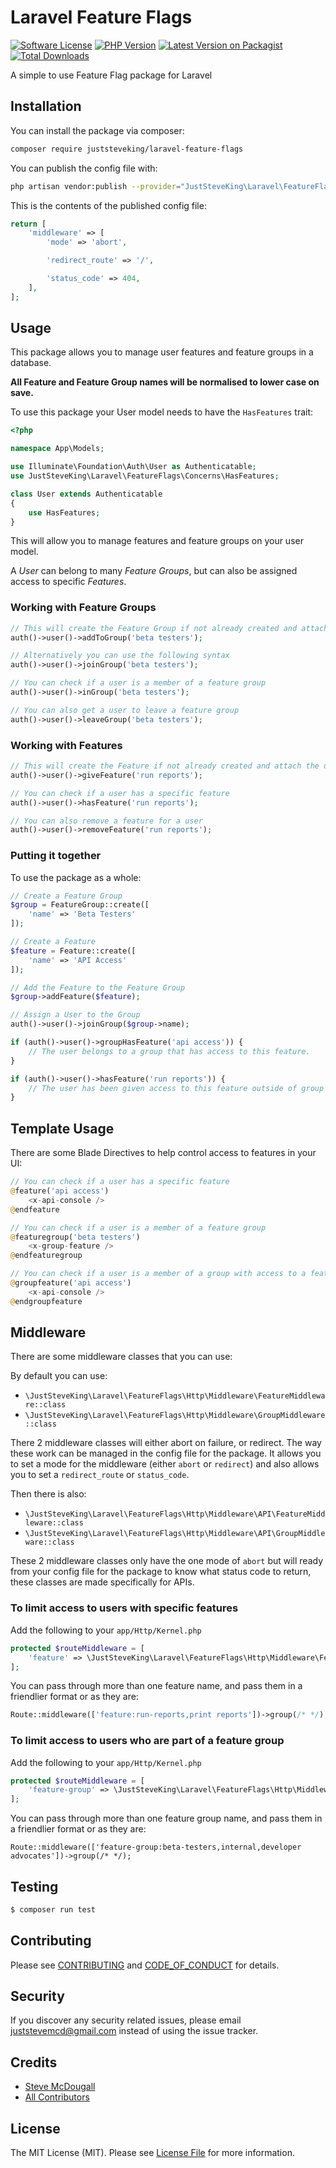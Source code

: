 # Laravel Feature Flags

[![Software License][ico-license]](LICENSE.md)
[![PHP Version](https://img.shields.io/packagist/php-v/juststeveking/laravel-feature-flags.svg?style=flat-square)](https://php.net)
[![Latest Version on Packagist][ico-version]][link-packagist]
[![Total Downloads][ico-downloads]][link-downloads]

A simple to use Feature Flag package for Laravel 

## Installation

You can install the package via composer:

```bash
composer require juststeveking/laravel-feature-flags
```

You can publish the config file with:

```bash
php artisan vendor:publish --provider="JustSteveKing\Laravel\FeatureFlags\FeatureFlagsServiceProvider"
```

This is the contents of the published config file:

```php
return [
    'middleware' => [
        'mode' => 'abort',

        'redirect_route' => '/',

        'status_code' => 404,
    ],
];
```

## Usage

This package allows you to manage user features and feature groups in a database.


**All Feature and Feature Group names will be normalised to lower case on save.**


To use this package your User model needs to have the `HasFeatures` trait:

```php
<?php

namespace App\Models;

use Illuminate\Foundation\Auth\User as Authenticatable;
use JustSteveKing\Laravel\FeatureFlags\Concerns\HasFeatures;

class User extends Authenticatable
{
    use HasFeatures;
}
```

This will allow you to manage features and feature groups on your user model.

A *User* can belong to many *Feature Groups*, but can also be assigned access to specific *Features*.

### Working with Feature Groups

```php
// This will create the Feature Group if not already created and attach the user to it.
auth()->user()->addToGroup('beta testers');

// Alternatively you can use the following syntax
auth()->user()->joinGroup('beta testers');

// You can check if a user is a member of a feature group
auth()->user()->inGroup('beta testers');

// You can also get a user to leave a feature group
auth()->user()->leaveGroup('beta testers');
```

### Working with Features

```php
// This will create the Feature if not already created and attach the user to it.
auth()->user()->giveFeature('run reports');

// You can check if a user has a specific feature
auth()->user()->hasFeature('run reports');

// You can also remove a feature for a user
auth()->user()->removeFeature('run reports');
```

### Putting it together

To use the package as a whole:

```php
// Create a Feature Group
$group = FeatureGroup::create([
    'name' => 'Beta Testers'
]);

// Create a Feature
$feature = Feature::create([
    'name' => 'API Access'
]);

// Add the Feature to the Feature Group
$group->addFeature($feature);

// Assign a User to the Group
auth()->user()->joinGroup($group->name);

if (auth()->user()->groupHasFeature('api access')) {
    // The user belongs to a group that has access to this feature.
}

if (auth()->user()->hasFeature('run reports')) {
    // The user has been given access to this feature outside of group features
}
```

## Template Usage

There are some Blade Directives to help control access to features in your UI:

```php
// You can check if a user has a specific feature
@feature('api access')
    <x-api-console />
@endfeature

// You can check if a user is a member of a feature group
@featuregroup('beta testers')
    <x-group-feature />
@endfeaturegroup

// You can check if a user is a member of a group with access to a feature
@groupfeature('api access')
    <x-api-console />
@endgroupfeature
```

## Middleware

There are some middleware classes that you can use:

By default you can use:

- `\JustSteveKing\Laravel\FeatureFlags\Http\Middleware\FeatureMiddleware::class`
- `\JustSteveKing\Laravel\FeatureFlags\Http\Middleware\GroupMiddleware::class`

There 2 middleware classes will either abort on failure, or redirect. The way these work can be managed in the config file for the package. It allows you to set a mode for the middleware (either `abort` or `redirect`) and also allows you to set a `redirect_route` or `status_code`.

Then there is also:

- `\JustSteveKing\Laravel\FeatureFlags\Http\Middleware\API\FeatureMiddleware::class`
- `\JustSteveKing\Laravel\FeatureFlags\Http\Middleware\API\GroupMiddleware::class`

These 2 middleware classes only have the one mode of `abort` but will ready from your config file for the package to know what status code to return, these classes are made specifically for APIs.

### To limit access to users with specific features

Add the following to your `app/Http/Kernel.php`

```php
protected $routeMiddleware = [
    'feature' => \JustSteveKing\Laravel\FeatureFlags\Http\Middleware\FeatureMiddleware::class,
];
```

You can pass through more than one feature name, and pass them in a friendlier format or as they are:

```php
Route::middleware(['feature:run-reports,print reports'])->group(/* */);
```

### To limit access to users who are part of a feature group

Add the following to your `app/Http/Kernel.php`

```php
protected $routeMiddleware = [
    'feature-group' => \JustSteveKing\Laravel\FeatureFlags\Http\Middleware\GroupMiddleware::class,
];
```

You can pass through more than one feature group name, and pass them in a friendlier format or as they are:

```
Route::middleware(['feature-group:beta-testers,internal,developer advocates'])->group(/* */);
```

## Testing

``` bash
$ composer run test
```

## Contributing

Please see [CONTRIBUTING](CONTRIBUTING.md) and [CODE_OF_CONDUCT](CODE_OF_CONDUCT.md) for details.

## Security

If you discover any security related issues, please email juststevemcd@gmail.com instead of using the issue tracker.

## Credits

- [Steve McDougall][link-author]
- [All Contributors][link-contributors]

## License

The MIT License (MIT). Please see [License File](LICENSE.md) for more information.

[ico-version]: https://img.shields.io/packagist/v/juststeveking/laravel-feature-flags.svg?style=flat-square
[ico-license]: https://img.shields.io/badge/license-MIT-brightgreen.svg?style=flat-square
[ico-downloads]: https://img.shields.io/packagist/dt/juststeveking/laravel-feature-flags.svg?style=flat-square

[link-packagist]: https://packagist.org/packages/juststeveking/laravel-feature-flags
[link-downloads]: https://packagist.org/packages/juststeveking/laravel-feature-flags

[link-author]: https://github.com/JustSteveKing
[link-contributors]: ../../contributors